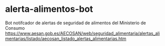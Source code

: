 # alerta-alimentos-bot
Bot notifcador de alertas de seguridad de alimentos del Ministerio de Consumo
https://www.aesan.gob.es/AECOSAN/web/seguridad_alimentaria/alertas_alimentarias/listado/aecosan_listado_alertas_alimentarias.htm
